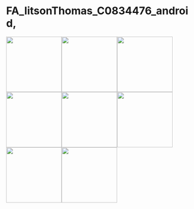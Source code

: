 # FA_litsonThomas_C0834476_android,

<div style="display: flex; flex-wrap: wrap">
<Img src="https://lcmaze.s3.ap-south-1.amazonaws.com/github/1.jpg" width="150" />
<Img src="https://lcmaze.s3.ap-south-1.amazonaws.com/github/2.jpg" width="150" />
<Img src="https://lcmaze.s3.ap-south-1.amazonaws.com/github/3.jpg" width="150" />
<Img src="https://lcmaze.s3.ap-south-1.amazonaws.com/github/4.jpg" width="150" />
<Img src="https://lcmaze.s3.ap-south-1.amazonaws.com/github/5.jpg" width="150" />
<Img src="https://lcmaze.s3.ap-south-1.amazonaws.com/github/6.jpg" width="150" />
<Img src="https://lcmaze.s3.ap-south-1.amazonaws.com/github/7.jpg" width="150" />
<Img src="https://lcmaze.s3.ap-south-1.amazonaws.com/github/8.jpg" width="150" />
</div>
